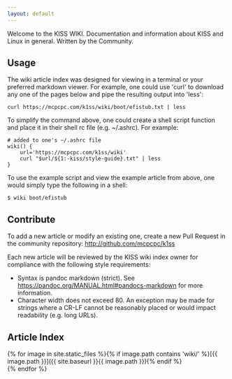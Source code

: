 ```yaml
---
layout: default
---
```


Welcome to the KISS WIKI. Documentation and information about KISS and Linux in 
general. Written by the Community.

## Usage

The wiki article index was designed for viewing in a terminal or your preferred
markdown viewer. For example, one could use 'curl' to download any one of the
pages below and pipe the resulting output into 'less':

    curl https://mcpcpc.com/k1ss/wiki/boot/efistub.txt | less

To simplify the command above, one could create a shell script function and 
place it in their shell rc file (e.g. ~/.ashrc). For example:

    # added to one's ~/.ashrc file
    wiki() {
        url='https://mcpcpc.com/k1ss/wiki'
        curl "$url/${1:-kiss/style-guide}.txt" | less
    }

To use the example script and view the example article from above, one would
simply type the following in a shell:

    $ wiki boot/efistub

## Contribute

To add a new article or modify an existing one, create a new Pull Request in
the community repository: http://github.com/mcpcpc/k1ss

Each new article will be reviewed by the KISS wiki index owner for compliance
with the following style requirements:

*   Syntax is pandoc markdown (strict). 
    See https://pandoc.org/MANUAL.html#pandocs-markdown for more information.
*   Character width does not exceed 80. 
    An exception may be made for strings where a CR-LF cannot be reasonably 
    placed or would impact readability (e.g. long URLs).

## Article Index

{% for image in site.static_files %}{% if image.path contains 'wiki/' %}[{{ image.path }}]({{ site.baseurl }}{{ image.path }}){% endif %}<br>{% endfor %}
